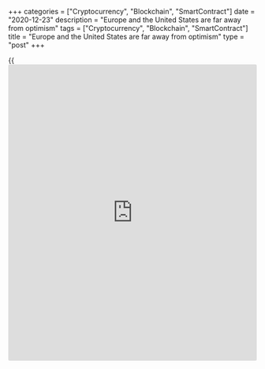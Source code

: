 +++
categories = ["Cryptocurrency", "Blockchain", "SmartContract"]
date = "2020-12-23"
description = "Europe and the United States are far away from optimism"
tags = ["Cryptocurrency", "Blockchain", "SmartContract"]
title = "Europe and the United States are far away from optimism"
type = "post"
+++

{{<iframe id="large-banner" src="https://www.bounty.group/#slide=2.0" width="100%" height="600" scrolling="no" style="border: 0px solid rgb(216, 221, 230); border-radius: 3px;">}}

| **Europe and the United States are far away from optimism**  
---  
**News:**  
|  In the week of holidays the market is very dynamic. The key
fundamental and geopolitical [news](https://www.letsplayfx.com/blog/forex-news-website/) comes one after another.  
The extended travel bans in Europe due to the new virus strain in the
United Kingdom is one of the factors but the end date of Brexit is the
other factor to influence the dynamic of the markets.  
The new U.S. stimul deal of $900 billion supports the Dollar as the
gains against the Euro is at about 100-120 pips. [World-Signals.com][1]
expects these gains to melt in the next few days till Christmas and
EURUSD to trade at 1.2350 and up.  
Optimism - Forget about optimism in Europe and the United States as the
lockdown will become harder and harder as the economy will almost stop
these days. Many businesses and workers will go to retirement due to
huge losses in the days when the turnover is always at record levels.  
  
Join us in our Telegram channel for free signals and services:  
t.me/worldsignalsteam  
Twitter: @SignalsWorld  
Facebook: www.facebook.com/worldsignalsteam/  
---  
  
* * *

**Comments:**  
  
None  
  
  

   1. www.world-signals.com (www.world-signals.com)